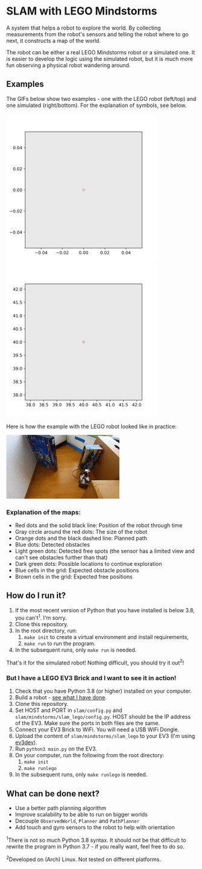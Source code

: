 # SLAM with LEGO Mindstorms
A system that helps a robot to explore the world. By collecting measurements
from the robot's sensors and telling the robot where to go next, it constructs
a map of the world.

The robot can be either a real LEGO Mindstorms robot or a simulated one. It
is easier to develop the logic using the simulated robot, but it is much more
fun observing a physical robot wandering around.

## Examples
The GIFs below show two examples - one with the LEGO robot (left/top) and one
simulated (right/bottom).
For the explanation of symbols, see below.

![An example of the LEGO robot](docs/img/gif/example_lego.gif)
![An example of a simulated robot](docs/img/gif/example_simulated.gif)

Here is how the example with the LEGO robot looked like in practice:

![LEGO robot in action](docs/img/gif/example_lego_robot.gif)

### Explanation of the maps:

- Red dots and the solid black line: Position of the robot through time
- Gray circle around the red dots: The size of the robot
- Orange dots and the black dashed line: Planned path
- Blue dots: Detected obstacles
- Light green dots: Detected free spots (the sensor has a limited view and
  can't see obstacles further than that)
- Dark green dots: Possible locations to continue exploration
- Blue cells in the grid: Expected obstacle positions
- Brown cells in the grid: Expected free positions

## How do I run it?
1. If the most recent version of Python that you have installed is below 3.8,
   you can't<sup>1</sup>. I'm sorry.
2. Clone this repository.
3. In the root directory, run:
   1. `make init` to create a virtual environment and install requirements,
   2. `make run` to run the program.
4. In the subsequent runs, only `make run` is needed.

That's it for the simulated robot! Nothing difficult, you should try it
out<sup>2</sup>!

### But I have a LEGO EV3 Brick and I want to see it in action!
1. Check that you have Python 3.8 (or higher) installed on your computer.
2. Build a robot - [see what I have done](https://github.com/RdecKa/SLAM-with-LEGO-Mindstorms/wiki/The-Robot).
3. Clone this repository.
4. Set HOST and PORT in `slam/config.py` and `slam/mindstorms/slam_lego/config.py`.
   HOST should be the IP address of the EV3. Make sure the ports in both files
   are the same.
5. Connect your EV3 Brick to WiFi. You will need a USB WiFi Dongle.
6. Upload the content of `slam/mindstorms/slam_lego` to your EV3 (I'm
   using [ev3dev](https://www.ev3dev.org)).
7. Run `python3 main.py` on the EV3.
8. On your computer, run the following from the root directory:
   1. `make init`
   2. `make runlego`
9. In the subsequent runs, only `make runlego` is needed.

## What can be done next?
- Use a better path planning algorithm
- Improve scalability to be able to run on bigger worlds
- Decouple `ObservedWorld`, `Planner` and `PathPlanner`
- Add touch and gyro sensors to the robot to help with orientation

<sup>1</sup>There is not so much Python 3.8 syntax. It should not be that
difficult to rewrite the program in Python 3.7 - if you really want, feel free
to do so.

<sup>2</sup>Developed on (Arch) Linux. Not tested on different platforms.
